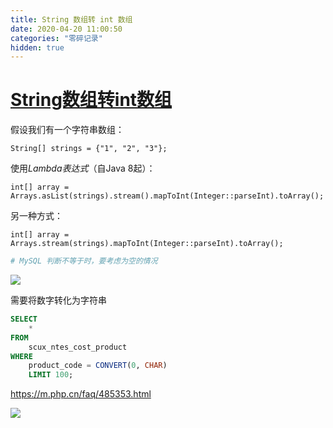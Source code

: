 ```yaml
---
title: String 数组转 int 数组
date: 2020-04-20 11:00:50
categories: "零碎记录"
hidden: true
---
```




# [String数组转int数组](https://www.cnblogs.com/ukzq/p/11965382.html)

假设我们有一个字符串数组：

```
String[] strings = {"1", "2", "3"};
```

使用*Lambda表达式*（自Java 8起）：

```
int[] array = Arrays.asList(strings).stream().mapToInt(Integer::parseInt).toArray();
```

另一种方式：

```
int[] array = Arrays.stream(strings).mapToInt(Integer::parseInt).toArray();
```



```sh
# MySQL 判断不等于时，要考虑为空的情况

```

![](https://s3.bmp.ovh/imgs/2023/06/14/61c70ff0034efe5c.png)



需要将数字转化为字符串
```sql
SELECT
	* 
FROM
	scux_ntes_cost_product 
WHERE
	product_code = CONVERT(0, CHAR) 
	LIMIT 100;
```
https://m.php.cn/faq/485353.html

![](https://s3.bmp.ovh/imgs/2023/06/15/c73c82bbf90f5ad5.png)
